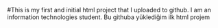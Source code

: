 #This is my first and initial html project that I uploaded to github.
I am an information technologies student.
Bu githuba yüklediğim ilk html projem
